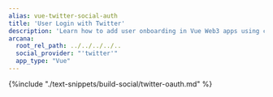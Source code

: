 ```yaml
---
alias: vue-twitter-social-auth
title: 'User Login with Twitter'
description: 'Learn how to add user onboarding in Vue Web3 apps using custom login UI and Twitter as the social login provider.'
arcana:
  root_rel_path: ../../../../..
  social_provider: "'twitter'"
  app_type: "Vue"
---
```


{%include "./text-snippets/build-social/twitter-oauth.md" %}
